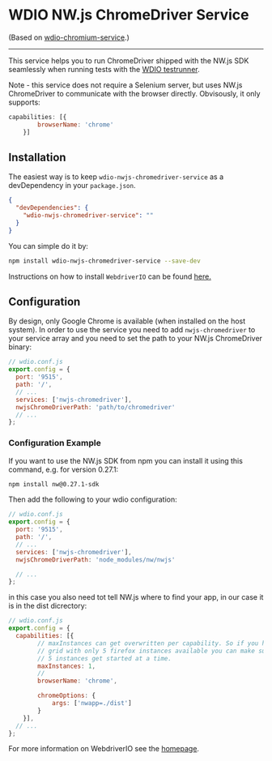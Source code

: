 WDIO NW.js ChromeDriver Service
================================

(Based on [wdio-chromium-service](https://github.com/atti187/wdio-chromedriver-service).)

----

This service helps you to run ChromeDriver shipped with the NW.js SDK seamlessly when running tests with the [WDIO testrunner](http://webdriver.io/guide/testrunner/gettingstarted.html).

Note - this service does not require a Selenium server, but uses NW.js ChromeDriver to communicate with the browser directly.
Obvisously, it only supports:

```js
capabilities: [{
        browserName: 'chrome'
    }]
```

## Installation

The easiest way is to keep `wdio-nwjs-chromedriver-service` as a devDependency in your `package.json`.

```json
{
  "devDependencies": {
    "wdio-nwjs-chromedriver-service": ""
  }
}
```

You can simple do it by:

```bash
npm install wdio-nwjs-chromedriver-service --save-dev
```

Instructions on how to install `WebdriverIO` can be found [here.](http://webdriver.io/guide/getstarted/install.html)

## Configuration

By design, only Google Chrome is available (when installed on the host system). In order to use the service you need to add `nwjs-chromedriver` to your service array and you need to set the path to your NW.js ChromeDriver binary:

```js
// wdio.conf.js
export.config = {
  port: '9515',
  path: '/',
  // ...
  services: ['nwjs-chromedriver'],
  nwjsChromeDriverPath: 'path/to/chromedriver'
  // ...
};
```

### Configuration Example

If you want to use the NW.js SDK from npm you can install it using this command, e.g. for version 0.27.1:

```bash 
npm install nw@0.27.1-sdk
```

Then add the following to your wdio configuration:
```js
// wdio.conf.js
export.config = {
  port: '9515',
  path: '/',
  // ...
  services: ['nwjs-chromedriver'],
  nwjsChromeDriverPath: 'node_modules/nw/nwjs'

  // ...
};
```

in this case you also need tot tell NW.js where to find your app, in our case it is in the dist dicrectory:
```js
// wdio.conf.js
export.config = {
  capabilities: [{
        // maxInstances can get overwritten per capability. So if you have an in-house Selenium
        // grid with only 5 firefox instances available you can make sure that not more than
        // 5 instances get started at a time.
        maxInstances: 1,
        //
        browserName: 'chrome',

        chromeOptions: {
            args: ['nwapp=./dist']
        }
    }],
  // ...
};
```

For more information on WebdriverIO see the [homepage](http://webdriver.io).